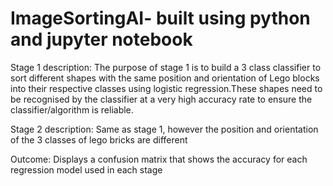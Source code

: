 # ImageSortingAI- built using python and jupyter notebook
Stage 1 description: 
The purpose of stage 1 is to build a 3 class classifier to sort different shapes with the same position and orientation of Lego
blocks into their respective classes using logistic regression.These shapes need to be
recognised by the classifier at a very high accuracy rate to ensure the classifier/algorithm is
reliable.

Stage 2 description:
Same as stage 1, however the position and orientation of the 3 classes of lego bricks are different

Outcome:
Displays a confusion matrix that shows the accuracy for each regression model used in each stage
